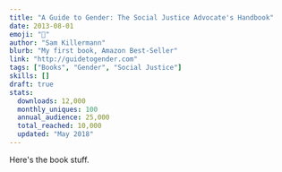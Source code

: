 ```yaml
---
title: "A Guide to Gender: The Social Justice Advocate's Handbook"
date: 2013-08-01
emoji: "📒"
author: "Sam Killermann"
blurb: "My first book, Amazon Best-Seller"
link: "http://guidetogender.com"
tags: ["Books", "Gender", "Social Justice"]
skills: []
draft: true
stats:
  downloads: 12,000
  monthly_uniques: 100
  annual_audience: 25,000
  total_reached: 10,000
  updated: "May 2018"
---
```


Here's the book stuff.
